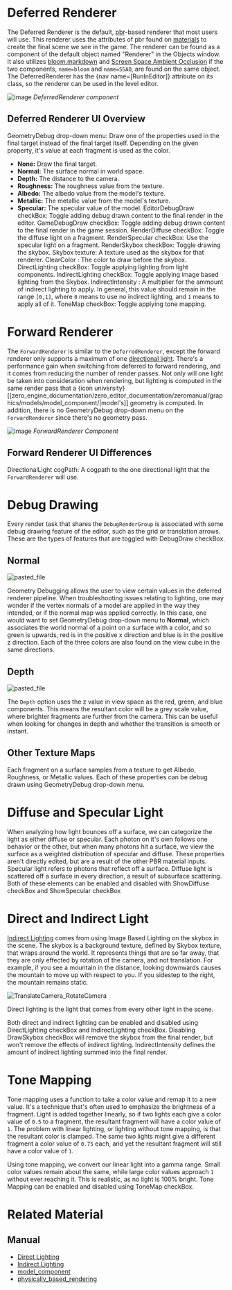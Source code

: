 
 # Deferred Renderer
The Deferred Renderer is the default, [pbr](https://github.com/zeroengineteam/ZeroDocs/zero_editor_documentation/zeromanual/graphics/physically_based_rendering.markdown)-based renderer that most users will use.  This renderer uses the attributes of pbr found on [materials](https://github.com/zeroengineteam/ZeroDocs/zero_editor_documentation/zeromanual/graphics/materials/materials_overview.markdown) to create the final scene we see in the game.  The renderer can be found as a component of the default object named "Renderer" in the Objects window.  It also utilizes [bloom.markdown](https://github.com/zeroengineteam/ZeroDocs/zero_editor_documentation/zeromanual/graphics/renderer/bloom.markdown) and [Screen Space Ambient Occlusion](https://github.com/zeroengineteam/ZeroDocs/zero_editor_documentation/zeromanual/graphics/renderer/ssao.markdown) if the two components, `name=bloom` and `name=SSAO`, are found on the same object.  The DeferredRenderer has the {nav name=[RunInEditor]} attribute on its class, so the renderer can be used in the level editor.



![image](https://media.githubusercontent.com/media/zeroengineteam/ZeroFiles/master/doc_files/46567.png) *DeferredRenderer component*


 ## Deferred Renderer UI Overview
GeometryDebug drop-down menu:  Draw one of the properties used in the final target instead of the final target itself.  Depending on the given property, it's value at each fragment is used as the color.
- **None:** Draw the final target.
- **Normal:** The surface normal in world space.
- **Depth:** The distance to the camera.
- **Roughness:** The roughness value from the texture.
- **Albedo:** The albedo value from the model's texture.
- **Metallic:** The metallic value from the model's texture.
- **Specular:** The specular value of the model.
EditorDebugDraw checkBox: Toggle adding debug drawn content to the final render in the editor.
GameDebugDraw checkBox: Toggle adding debug drawn content to the final render in the game session.
RenderDiffuse checkBox: Toggle the diffuse light on a fragment.
RenderSpecular checkBox: Use the specular light on a fragment.
RenderSkybox checkBox: Toggle drawing the skybox.
Skybox texture: A texture used as the skybox for that renderer.
ClearColor : The color to draw before the skybox.
DirectLighting checkBox: Toggle applying lighting from light components.
IndirectLighting checkBox: Toggle applying image based lighting from the Skybox.
IndirectIntensity : A multiplier for the ammount of indirect lighting to apply.  In general, this value should remain in the range `[0,1]`, where `0` means to use no indirect lighting, and `1` means to apply all of it.
ToneMap checkBox: Toggle applying tone mapping.

 # Forward Renderer
The `ForwardRenderer` is similar to the `DeferredRenderer`, except the forward renderer only supports a maximum of one [directional light](https://github.com/zeroengineteam/ZeroDocs/zero_editor_documentation/zeromanual/graphics/lighting/direct_lighting/directional_light.markdown).  There's a performance gain when switching from deferred to forward rendering, and it comes from reducing the number of render passes.  Not only will one light be taken into consideration when rendering, but lighting is computed in the same render pass that a {icon university}[[zero_engine_documentation/zero_editor_documentation/zeromanual/graphics/models/model_component/|model's]] geometry is computed.  In addition, there is no GeometryDebug drop-down menu on the `ForwardRenderer` since there's no geometry pass.



![image](https://media.githubusercontent.com/media/zeroengineteam/ZeroFiles/master/doc_files/46570.png) *ForwardRenderer Component*


 ## Forward Renderer UI Differences
DirectionalLight cogPath: A cogpath to the one directional light that the `ForwardRenderer` will use.

 # Debug Drawing
Every render task that shares the `DebugRenderGroup` is associated with some debug drawing feature of the editor, such as the grid or translation arrows.  These are the types of features that are toggled with DebugDraw checkBox.

 ## Normal


![pasted_file](https://media.githubusercontent.com/media/zeroengineteam/ZeroFiles/master/doc_files/3030.png)

Geometry Debugging allows the user to view certain values in the deferred renderer pipeline.  When troubleshooting issues relating to lighting, one may wonder if the vertex normals of a model are applied in the way they intended, or if the normal map was applied correctly.  In this case, one would want to set GeometryDebug drop-down menu to **Normal**, which associates the world normal of a point on a surface with a color, and so green is upwards, red is in the positive x direction and blue is in the positive z direction.  Each of the three colors are also found on the view cube in the same directions.

 ## Depth


![pasted_file](https://media.githubusercontent.com/media/zeroengineteam/ZeroFiles/master/doc_files/3032.png)

The `Depth` option uses the z value in view space as the red, green, and blue components.  This means the resultant color will be a grey scale value, where brighter fragments are further from the camera.  This can be useful when looking for changes in depth and whether the transition is smooth or instant.

 ## Other Texture Maps
Each fragment on a surface samples from a texture to get Albedo, Roughness, or Metallic values.  Each of these properties can be debug drawn using GeometryDebug drop-down menu.

 # Diffuse and Specular Light
When analyzing how light bounces off a surface, we can categorize the light as either diffuse or specular.  Each photon on it's own follows one behavior or the other, but when many photons hit a surface, we view the surface as a weighted distribution of specular and diffuse.  These properties aren't directly edited, but are a result of the other PBR material inputs.  Specular light refers to photons that reflect off a surface.  Diffuse light is scattered off a surface in every direction, a result of subsurface scattering.  Both of these elements can be enabled and disabled with ShowDiffuse checkBox and ShowSpecular checkBox

 # Direct and Indirect Light
[Indirect Lighting](https://github.com/zeroengineteam/ZeroDocs/zero_editor_documentation/zeromanual/graphics/lighting/indirect_lighting.markdown) comes from using Image Based Lighting on the skybox in the scene.  The skybox is a background texture, defined by Skybox texture, that wraps around the world.  It represents things that are so far away, that they are only effected by rotation of the camera, and not translation.  For example, if you see a mountain in the distance, looking downwards causes the mountain to move up with respect to you.  If you sidestep to the right, the mountain remains static.



![TranslateCamera_RotateCamera](https://media.githubusercontent.com/media/zeroengineteam/ZeroFiles/master/doc_files/28453.gif)


Direct lighting is the light that comes from every other light in the scene.

Both direct and indirect lighting can be enabled and disabled using DirectLighting checkBox and IndirectLighting checkBox.  Disabling DrawSkybox checkBox will remove the skybox from the final render, but won't remove the effects of indirect lighting.  IndirectIntensity  defines the amount of indirect lighting summed into the final render.

 # Tone Mapping
Tone mapping uses a function to take a color value and remap it to a new value.  It's a technique that's often used to emphasize the brightness of a fragment.  Light is added together linearly, so if two lights each give a color value of `0.5` to a fragment, the resultant fragment will have a color value of `1`.  The problem with linear lighting, or lighting without tone mapping, is that the resultant color is clamped.  The same two lights might give a different fragment a color value of `0.75` each, and yet the resultant fragment will still have a color value of `1`.

Using tone mapping, we convert our linear light into a gamma range.  Small color values remain about the same, while large color values approach `1` without ever reaching it.  This is realistic, as no light is 100% bright.  Tone Mapping can be enabled and disabled using ToneMap checkBox.

 # Related Material
 ## Manual
- [Direct Lighting](https://github.com/zeroengineteam/ZeroDocs/zero_editor_documentation/zeromanual/graphics/lighting/direct_lighting.markdown)
- [Indirect Lighting](https://github.com/zeroengineteam/ZeroDocs/zero_editor_documentation/zeromanual/graphics/lighting/indirect_lighting.markdown)
- [model_component](https://github.com/zeroengineteam/ZeroDocs/zero_editor_documentation/zeromanual/graphics/models/model_component.markdown)
- [physically_based_rendering](https://github.com/zeroengineteam/ZeroDocs/zero_editor_documentation/zeromanual/graphics/physically_based_rendering.markdown) 

 